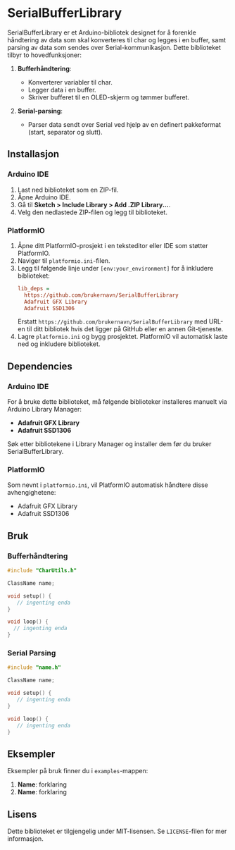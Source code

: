 # SerialBufferLibrary

SerialBufferLibrary er et Arduino-bibliotek designet for å forenkle håndtering av data som skal konverteres til char og legges i en buffer, samt parsing av data som sendes over Serial-kommunikasjon. Dette biblioteket tilbyr to hovedfunksjoner:

1. **Bufferhåndtering**:
   - Konverterer variabler til char.
   - Legger data i en buffer.
   - Skriver bufferet til en OLED-skjerm og tømmer bufferet.

2. **Serial-parsing**:
   - Parser data sendt over Serial ved hjelp av en definert pakkeformat (start, separator og slutt).

## Installasjon

### Arduino IDE

1. Last ned biblioteket som en ZIP-fil.
2. Åpne Arduino IDE.
3. Gå til **Sketch > Include Library > Add .ZIP Library...**.
4. Velg den nedlastede ZIP-filen og legg til biblioteket.

### PlatformIO

1. Åpne ditt PlatformIO-prosjekt i en teksteditor eller IDE som støtter PlatformIO.
2. Naviger til `platformio.ini`-filen.
3. Legg til følgende linje under `[env:your_environment]` for å inkludere biblioteket:
   ```ini
   lib_deps =
     https://github.com/brukernavn/SerialBufferLibrary
     Adafruit GFX Library
     Adafruit SSD1306
   ```
   Erstatt `https://github.com/brukernavn/SerialBufferLibrary` med URL-en til ditt bibliotek hvis det ligger på GitHub eller en annen Git-tjeneste.
4. Lagre `platformio.ini` og bygg prosjektet. PlatformIO vil automatisk laste ned og inkludere biblioteket.

## Dependencies

### Arduino IDE
For å bruke dette biblioteket, må følgende biblioteker installeres manuelt via Arduino Library Manager:

- **Adafruit GFX Library**
- **Adafruit SSD1306**

Søk etter bibliotekene i Library Manager og installer dem før du bruker SerialBufferLibrary.

### PlatformIO
Som nevnt i `platformio.ini`, vil PlatformIO automatisk håndtere disse avhengighetene:

- Adafruit GFX Library
- Adafruit SSD1306

## Bruk

### Bufferhåndtering
```cpp
#include "CharUtils.h"

ClassName name;

void setup() {
   // ingenting enda
}

void loop() {
  // ingenting enda
}
```

### Serial Parsing
```cpp
#include "name.h"

ClassName name;

void setup() {
   // ingenting enda
}

void loop() {
   // ingenting enda
}
```

## Eksempler

Eksempler på bruk finner du i `examples`-mappen:

1. **Name**: forklaring
2. **Name**: forklaring

## Lisens

Dette biblioteket er tilgjengelig under MIT-lisensen. Se `LICENSE`-filen for mer informasjon.
